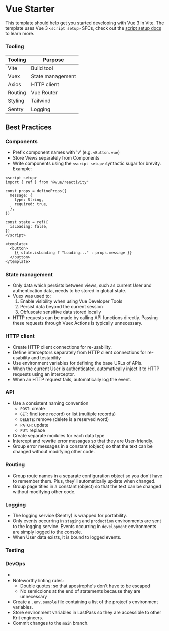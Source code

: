 # Vue Starter

This template should help get you started developing with Vue 3 in Vite. The template uses Vue 3 `<script setup>` SFCs, check out the [script setup docs](https://v3.vuejs.org/api/sfc-script-setup.html#sfc-script-setup) to learn more.

### Tooling

| Tooling | Purpose
| ------- | -------
| Vite    | Build tool
| Vuex    | State management
| Axios   | HTTP client
| Routing | Vue Router
| Styling | Tailwind
| Sentry  | Logging

## Best Practices

### Components

- Prefix component names with 'v' (e.g. `vButton.vue`)
- Store Views separately from Components
- Write components using the `<script setup>` syntactic sugar for brevity. Example:

```vue
<script setup>
import { ref } from "@vue/reactivity"

const props = defineProps({
  message: {
    type: String,
    required: true,
  },
})

const state = ref({
  isLoading: false,
})
</script>

<template>
  <button>
    {{ state.isLoading ? "Loading..." : props.message }}
  </button>
</template>
```

### State management

- Only data which persists between views, such as current User and authentication data, needs to be stored in global state.
- Vuex was used to:
  1. Enable visibility when using Vue Developer Tools
  2. Persist data beyond the current session
  3. Obfuscate sensitive data stored locally
- HTTP requests can be made by calling API functions directly. Passing these requests through Vuex Actions is typically unnecessary.

### HTTP client

- Create HTTP client connections for re-usability.
- Define interceptors separately from HTTP client connections for re-usability and testability
- Use environment variables for defining the base URLs of APIs.
- When the current User is authenticated, automatically inject it to HTTP requests using an interceptor.
- When an HTTP request fails, automatically log the event.

### API

- Use a consistent naming convention
  - `POST`: create
  - `GET`: find (one record) or list (multiple records)
  - `DELETE`: remove (delete is a reserved word)
  - `PATCH`: update
  - `PUT`: replace
- Create separate modules for each data type
- Intercept and rewrite error messages so that they are User-friendly.
- Group error messages in a constant (object) so that the text can be changed without modifying other code.

### Routing

- Group route names in a separate configuration object so you don't have to remember them. Plus, they'll automatically update when changed.
- Group page titles in a constant (object) so that the text can be changed without modifying other code.

### Logging

- The logging service (Sentry) is wrapped for portability.
- Only events occurring in `staging` and `production` environments are sent to the logging service. Events occurring in `development` environments are simply logged to the console.
- When User data exists, it is bound to logged events.

### Testing

### DevOps

- 
- Noteworthy linting rules:
  - Double quotes: so that apostrophe's don't have to be escaped
  - No semicolons at the end of statements because they are unnecessary
- Create a `.env.sample` file containing a list of the project's environment variables.
- Store environment variables in LastPass so they are accessible to other Krit engineers.
- Commit changes to the `main` branch. 
